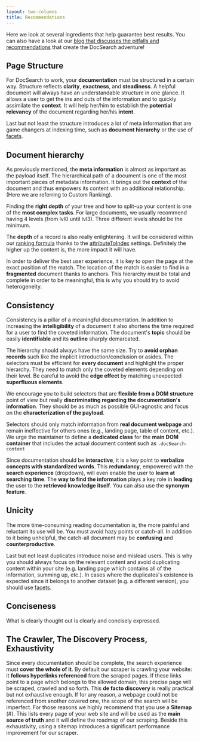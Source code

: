 ```yaml
---
layout: two-columns
title: Recommendations
---
```


Here we look at several ingredients that help guarantee best results.
You can also have a look at our [blog that discusses the pitfalls and recommendations](https://blog.algolia.com/how-to-build-a-helpful-search-for-technical-documentation-the-laravel-example/) that create the DocSearch adventure!

## Page Structure

For DocSearch to work, your **documentation** must be structured in a certain way. Structure reflects **clarity**, **exactness**, and **steadiness**. A helpful document will always have an understandable structure in one glance.
It allows a user to get the ins and outs of the information and to quickly assimilate the **context**. It will help her/him to establish the **potential relevancy** of the document regarding her/his **intent**.

Last but not least the structure introduces a lot of meta information that are game changers at indexing time, such as **document hierarchy** or the use of [facets](https://www.algolia.com/doc/guides/searching/faceting/#faceting-overview).

## Document hierarchy

As previously mentioned, the **meta information** is almost as important as the payload itself.
The hierarchical path of a document is one of the most important pieces of metadata information.
It brings out the **context** of the document and thus empowers its content with an additional relationship.
(Here we are referring to Custom Ranking).

Finding the **right depth** of your tree and how to split-up your content is one of the **most complex tasks**.
For large documents, we usually recommend having 4 levels (from lvl0 until lvl3).
Three different levels should be the minimum.

The **depth** of a record is also really enlightening.
It will be considered within our [ranking formula](https://www.algolia.com/doc/guides/ranking/ranking-formula/) thanks to the [attributeToIndex](https://www.algolia.com/doc/api-reference/api-parameters/searchableAttributes/) settings.
Definitely the higher up the content is, the more impact it will have.

In order to deliver the best user experience, it is key to open the page at the exact position of the match.
The location of the match is easier to find in a **fragmented** document thanks to anchors.
This hierarchy must be total and complete in order to be meaningful,
this is why you should try to avoid heterogeneity.

## Consistency

Consistency is a pillar of a meaningful documentation. In addition to increasing
the **intelligibility** of a document it also shortens the time required for a user
to find the coveted information. The document's **topic** should be easily **identifiable**
and its **outline** sharply demarcated.

The hierarchy should always have the same size. Try to **avoid orphan records**
such like the implicit introduction/conclusion or asides. The selectors must be
efficient for **every document** and highlight the proper hierarchy.
They need to match only the coveted elements depending on their level.
Be careful to avoid the **edge effect** by matching unexpected **superfluous elements**.

We encourage you to build selectors that are **flexible from a DOM structure** point of view
but really **discriminating regarding the documentation's information**.
They should be as much as possible GUI-agnostic and focus on the **characterization of the payload**.

Selectors should only match information from **real document webpage**
and remain ineffective for others ones (e.g., landing page, table of content, etc.).
We urge the maintainer to define a **dedicated class** for the **main DOM container**
that includes the actual document content such as `.docSearch-content`

Since documentation should be **interactive**, it is a key point to
**verbalize concepts with standardized words**.
This **redundancy**, empowered with the **search experience** (dropdown),
will even enable the user to **learn at searching time**.
The **way to find the information** plays a key role in **leading** the user to the
**retrieved knowledge itself**. You can also use the **synonym feature**.

## Unicity

The more time-consuming reading documentation is, the more painful and reluctant its use will be.
You must avoid hazy points or catch-all. In addition to it being unhelpful,
the catch-all document may be **confusing** and **counterproductive**.

Last but not least duplicates introduce noise and mislead users. This is why
you should always focus on the relevant content and avoid duplicating content
within your site (e.g. landing page which contains all of the information, summing up, etc.).
In cases where the duplicates's existence is expected since it belongs to another
dataset (e.g. a different version), you should use [facets](https://www.algolia.com/doc/guides/searching/faceting/).

## Conciseness

What is clearly thought out is clearly and concisely expressed.

## The Crawler, The Discovery Process, Exhaustivity

Since every documentation should be complete, the search experience must **cover the whole of it**.
By default our scraper is crawling your website: it **follows hyperlinks referenced** from the scraped pages.
If these links point to a page which belongs to the allowed domain,
this precise page will be scraped, crawled and so forth.
This **de facto discovery** is really practical but not exhaustive enough.
If for any reason, a webpage could not be referenced from another covered one,
the scope of the search will be imperfect.
For those reasons we highly recommend that you use a **Sitemap** (#).
This lists every page of your web site and will be used as the **main source of truth**
and it will define the roadmap of our scraping.
Beside this exhaustivity, using a sitemap introduces a significant performance improvement for our scraper.
